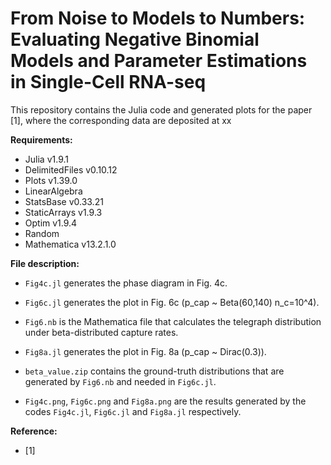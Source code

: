 # From Noise to Models to Numbers: Evaluating Negative Binomial Models and Parameter Estimations in Single-Cell RNA-seq

This repository contains the Julia code and generated plots for the paper [1], where the corresponding data are deposited at xx

**Requirements:**

- Julia v1.9.1
- DelimitedFiles v0.10.12
- Plots v1.39.0
- LinearAlgebra
- StatsBase v0.33.21
- StaticArrays v1.9.3
- Optim v1.9.4
- Random
- Mathematica v13.2.1.0

**File description:**

- `Fig4c.jl` generates the phase diagram in Fig. 4c.
- `Fig6c.jl` generates the plot in Fig. 6c (p_cap ~ Beta(60,140) n_c=10^4).
- `Fig6.nb` is the Mathematica file that calculates the telegraph distribution under beta-distributed capture rates.
- `Fig8a.jl` generates the plot in Fig. 8a (p_cap ~ Dirac(0.3)).
- `beta_value.zip` contains the ground-truth distributions that are generated by `Fig6.nb` and needed in `Fig6c.jl`.

- `Fig4c.png`, `Fig6c.png` and `Fig8a.png` are the results generated by the codes  `Fig4c.jl`, `Fig6c.jl` and `Fig8a.jl` respectively.

**Reference:**

- [1] 
